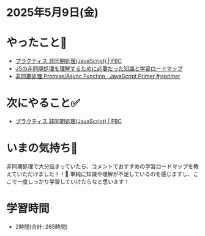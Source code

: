 # 2025年5月9日(金)

# やったこと📝

- [プラクティス 非同期処理\(JavaScript\) \| FBC](https://bootcamp.fjord.jp/practices/204)
-  [JSの非同期処理を理解するために必要だった知識と学習ロードマップ](https://zenn.dev/estra/articles/js-async-programming-roadmap)
- [非同期処理:Promise/Async Function · JavaScript Primer \#jsprimer](https://jsprimer.net/basic/async/)

# 次にやること✅

- [プラクティス 非同期処理\(JavaScript\) \| FBC](https://bootcamp.fjord.jp/practices/204)

# いまの気持ち🫶

非同期処理で大分詰まっていたら、コメントでおすすめの学習ロードマップを教えていただけました！！🥰
単純に知識や理解が不足しているのを感じますし、ここで一度しっかり学習していけたらなと思います！

# 学習時間

- 2時間(合計: 265時間)
